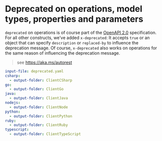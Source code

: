# Deprecated on operations, model types, properties and parameters

`deprecated` on operations is of course part of the [OpenAPI 2.0](https://github.com/OAI/OpenAPI-Specification/blob/master/versions/2.0.md#fixed-fields-5) specification. For all other constructs, we've added `x-deprecated`: It accepts `true` or an object that can specify `description` or `replaced-by` to influence the deprecation message. Of course, `x-deprecated` also works on operations for the same reason of influencing the deprecation message.

> see https://aka.ms/autorest

``` yaml 
input-file: deprecated.yaml
csharp:
  - output-folder: ClientCSharp
go:
  - output-folder: ClientGo
java:
  - output-folder: ClientJava
nodejs:
  - output-folder: ClientNode
python:
  - output-folder: ClientPython
ruby:
  - output-folder: ClientRuby
typescript:
  - output-folder: ClientTypeScript
```
